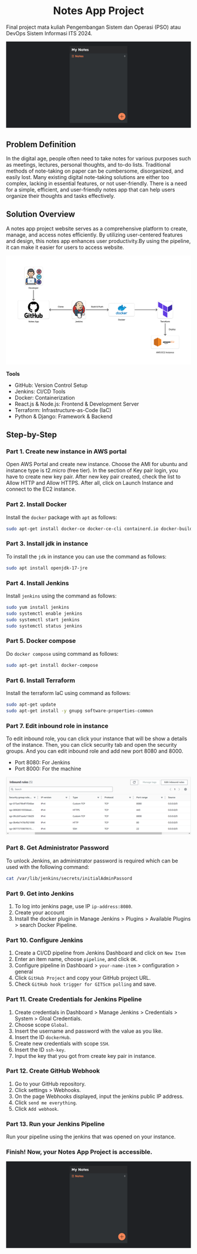 <div align="center">
  <h1>Notes App Project</h1>
</div>

Final project mata kuliah Pengembangan Sistem dan Operasi (PSO) atau DevOps Sistem Informasi ITS 2024.

![Notes App Project](images/notes-app.png)

## Problem Definition

In the digital age, people often need to take notes for various purposes such as meetings, lectures, personal thoughts, and to-do lists. Traditional methods of note-taking on paper can be cumbersome, disorganized, and easily lost. Many existing digital note-taking solutions are either too complex, lacking in essential features, or not user-friendly. There is a need for a simple, efficient, and user-friendly notes app that can help users organize their thoughts and tasks effectively.

## Solution Overview

A notes app project website serves as a comprehensive platform to create, manage, and access notes efficiently. By utilizing user-centered features and design, this notes app enhances user productivity.By using the pipeline, it can make it easier for users to access website.

![Pipeline Overview](images/pipeline.png)

**Tools**
- GitHub: Version Control Setup
- Jenkins: CI/CD Tools
- Docker: Containerization
- React.js & Node.js: Frontend & Development Server
- Terraform: Infrastructure-as-Code (IaC)
- Python & Django: Framework & Backend

## Step-by-Step
### Part 1. Create new instance in AWS portal
Open AWS Portal and create new instance. Choose the AMI for ubuntu and instance type is t2.micro (free tier). In the section of Key pair login, you have to create new key pair. After new key pair created, check the list to Allow HTTP and Allow HTTPS. After all, click on Launch Instance and connect to the EC2 instance.

### Part 2. Install Docker
Install the `docker` package with `apt` as follows:
```bash
sudo apt-get install docker-ce docker-ce-cli containerd.io docker-buildx-plugin docker-compose-plugin
```

### Part 3. Install jdk in instance
To install the `jdk` in instance you can use the command as follows:
```bash
sudo apt install openjdk-17-jre
```

### Part 4. Install Jenkins
Install `jenkins` using the command as follows:
```bash
sudo yum install jenkins
sudo systemctl enable jenkins
sudo systemctl start jenkins
sudo systemctl status jenkins
```

### Part 5. Docker compose
Do `docker compose` using command as follows:
```bash
sudo apt-get install docker-compose
```

### Part 6. Install Terraform
Install the terraform IaC using command as follows:
```bash
sudo apt-get update 
sudo apt-get install -y gnupg software-properties-common
```

### Part 7. Edit inbound role in instance
To edit inbound role, you can click your instance that will be show a details of the instance. Then, you can click security tab and open the security groups. And you can edit inbound role and add new port 8080 and 8000.
- Port 8080: For Jenkins
- Port 8000: For the machine

![Edit Inbound Role](images/edit-inbound-role.png)

### Part 8. Get Administrator Password
To unlock Jenkins, an administrator password is required which can be used with the following command:
```bash
cat /var/lib/jenkins/secrets/initialAdminPassord
```

### Part 9. Get into Jenkins
1. To log into jenkins page, use IP `ip-address:8080`.
2. Create your account
3. Install the docker plugin in Manage Jenkins > Plugins > Available Plugins > search Docker Pipeline.

### Part 10. Configure Jenkins
1. Create a CI/CD pipeline from Jenkins Dashboard and click on `New Item`
2. Enter an item name, choose `pipeline`, and click `OK`.
3. Configure pipeline in Dashboard > `your-name-item` > configuration > general
4. Click `GitHub Project` and copy your GitHub project URL.
5. Check `GitHub hook trigger for GITScm polling` and save.

### Part 11. Create Credentials for Jenkins Pipeline
1. Create credentials in Dashboard > Manage Jenkins > Credentials > System > Gloal Credentials.
2. Choose scope `Global`.
3. Insert the username and password with the value as you like.
4. Insert the ID `dockerHub`.
5. Create new credentials with scope `SSH`.
6. Insert the ID `ssh-key`.
7. Input the key that you got from create key pair in instance.


### Part 12. Create GitHub Webhook
1. Go to your GitHub repository.
2. Click settings > Webhooks.
3. On the page Webhooks displayed, input the jenkins public IP address.
4. Click `send me everything`.
5. Click `Add webhook`.

### Part 13. Run your Jenkins Pipeline
Run your pipeline using the jenkins that was opened on your instance.

### Finish! Now, your Notes App Project is accessible.

![Notes App Project](images/notes-app.png)

<!-- # Getting Started with Create React App

This project was bootstrapped with [Create React App](https://github.com/facebook/create-react-app).

## Available Scripts

In the project directory, you can run:

### `npm start`

Runs the app in the development mode.\
Open [http://localhost:3000](http://localhost:3000) to view it in your browser.

The page will reload when you make changes.\
You may also see any lint errors in the console.

### `npm test`

Launches the test runner in the interactive watch mode.\
See the section about [running tests](https://facebook.github.io/create-react-app/docs/running-tests) for more information.

### `npm run build`

Builds the app for production to the `build` folder.\
It correctly bundles React in production mode and optimizes the build for the best performance.

The build is minified and the filenames include the hashes.\
Your app is ready to be deployed!

See the section about [deployment](https://facebook.github.io/create-react-app/docs/deployment) for more information.

### `npm run eject`

**Note: this is a one-way operation. Once you `eject`, you can't go back!**

If you aren't satisfied with the build tool and configuration choices, you can `eject` at any time. This command will remove the single build dependency from your project.

Instead, it will copy all the configuration files and the transitive dependencies (webpack, Babel, ESLint, etc) right into your project so you have full control over them. All of the commands except `eject` will still work, but they will point to the copied scripts so you can tweak them. At this point you're on your own.

You don't have to ever use `eject`. The curated feature set is suitable for small and middle deployments, and you shouldn't feel obligated to use this feature. However we understand that this tool wouldn't be useful if you couldn't customize it when you are ready for it.

## Learn More

You can learn more in the [Create React App documentation](https://facebook.github.io/create-react-app/docs/getting-started).

To learn React, check out the [React documentation](https://reactjs.org/).

### Code Splitting

This section has moved here: [https://facebook.github.io/create-react-app/docs/code-splitting](https://facebook.github.io/create-react-app/docs/code-splitting)

### Analyzing the Bundle Size

This section has moved here: [https://facebook.github.io/create-react-app/docs/analyzing-the-bundle-size](https://facebook.github.io/create-react-app/docs/analyzing-the-bundle-size)

### Making a Progressive Web App

This section has moved here: [https://facebook.github.io/create-react-app/docs/making-a-progressive-web-app](https://facebook.github.io/create-react-app/docs/making-a-progressive-web-app)

### Advanced Configuration

This section has moved here: [https://facebook.github.io/create-react-app/docs/advanced-configuration](https://facebook.github.io/create-react-app/docs/advanced-configuration)

### Deployment

This section has moved here: [https://facebook.github.io/create-react-app/docs/deployment](https://facebook.github.io/create-react-app/docs/deployment)

### `npm run build` fails to minify

This section has moved here: [https://facebook.github.io/create-react-app/docs/troubleshooting#npm-run-build-fails-to-minify](https://facebook.github.io/create-react-app/docs/troubleshooting#npm-run-build-fails-to-minify) -->
